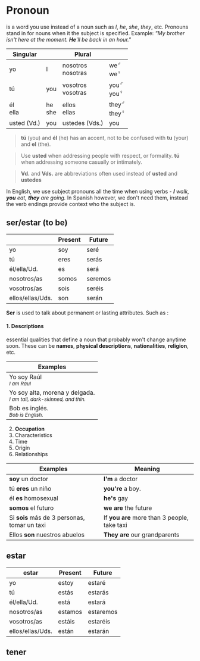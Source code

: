 # Pronoun
is a word you use instead of a noun such as *I*, *he*, *she*, *they*, etc. Pronouns stand in for nouns when it the subject is specified.
Example: *"My brother isn't here at the moment. **He**'ll be back in an hour."*

| Singular | | Plural | |
|-|-|-|-|
| yo | I | nosotros<br>nosotras | we<sup>♂</sup><br>we<sup>♀</sup>| 
| tú | you | vosotros<br>vosotras | you<sup>♂</sup><br>you<sup>♀</sup> |
| él<br>ella | he<br>she | ellos<br>ellas | they<sup>♂</sup><br>they<sup>♀</sup> |
| usted (Vd.) | you | ustedes (Vds.) | you |

> **tú** (you) and **él** (he) has an accent, not to be confused with **tu** (your) and **el** (the).

> Use **usted** when addressing people with respect, or formality. **tú** when addressing someone casually or intimately.

> **Vd.** and **Vds.** are abbreviations often used instead of **usted** and **ustedes**

In English, we use subject pronouns all the time when using verbs - *__I__ walk, __you__ eat, __they__ are going.*
In Spanish however, we don't need them, instead the verb endings provide context who the subject is.

## ser/estar (to be)

| | Present | Future |
|-|-|-|
| yo | soy | seré | 
| tú | eres | serás |
| él/ella/Ud. | es | será | 
|nosotros/as | somos | seremos | 
|vosotros/as | sois | seréis |
| ellos/ellas/Uds. | son | serán |

**Ser** is used to talk about permanent or lasting attributes. Such as : 
#### 1. Descriptions
essential qualities that define a noun that probably won't change anytime soon. These can be **names**, **physical descriptions**, **nationalities**, **religion**, etc.
    
| Examples |
|-|
| Yo soy Raúl <br><sub>*I am Raul*<sub> |
| Yo soy alta, morena y delgada.<br><sub>*I am tall, dark-skinned, and thin.*</sub>|
| Bob es inglés.<br>*<sub>Bob is English.</sub>*|

2. **Occupation**
3. Characteristics
4. Time
5. Origin
6. Relationships



| Examples | Meaning |
|-|-|
| **soy** un doctor | **I'm** a doctor |
| tú **eres** un niño | **you're** a boy. |
| él **es** homosexual | **he's** gay |
| **somos** el futuro | **we are** the future |
| Si **sois** más de 3 personas, tomar un taxi | If **you are** more than 3 people, take taxi |
| Ellos **son** nuestros abuelos | **They are** our grandparents |

## estar

| estar | Present | Future |
|-|-|-|
|yo|estoy|estaré|
|tú|estás|estarás|
|él/ella/Ud.|está|estará|
|nosotros/as|estamos|estaremos|
|vosotros/as|estáis|estaréis|
|ellos/ellas/Uds.|están|estarán|

## tener